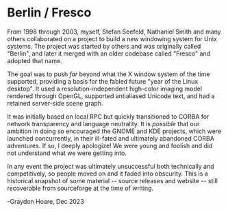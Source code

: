 # Berlin / Fresco

From 1998 through 2003, myself, Stefan Seefeld, Nathaniel Smith and many others collaborated on a project to build a new windowing system for Unix systems.
The project was started by others and was originally called "Berlin", and later it merged with an older codebase called "Fresco" and adopted that name.

The goal was to push _far_ beyond what the X window system of the time supported, providing a basis for the fabled future "year of the Linux desktop".
It used a resolution-independent high-color imaging model rendered through OpenGL, supported antialiased Unicode text, and had a retained server-side scene graph.

It was initially based on local RPC but quickly transitioned to CORBA for network transparency and language neutrality.
It is _possible_ that our ambition in doing so encouraged the GNOME and KDE projects, which were launched concurrently, in their ill-fated and ultimately abandoned CORBA adventures.
If so, I deeply apologize! We were young and foolish and did not understand what we were getting into.

In any event the project was ultimately unsuccessful both technically and competitively, so people moved on and it faded into obscurity.
This is a historical snapshot of some material -- source releases and website -- still recoverable from sourceforge at the time of writing.

-Graydon Hoare, Dec 2023
